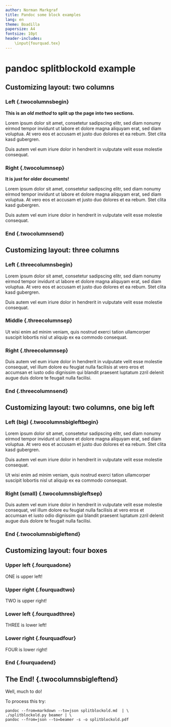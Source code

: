 ```yaml
---
author: Norman Markgraf
title: Pandoc some block examples
lang: en
theme: Boadilla
papersize: A4
fontsize: 10pt
header-includes: 
	\input{fourquad.tex}
---
```

# pandoc splitblockold example

## Customizing layout: two columns

### Left {.twocolumnsbegin}

**This is an *old method* to split up the page into two sections.**

Lorem ipsum dolor sit amet, consetetur sadipscing elitr, sed diam nonumy eirmod tempor invidunt ut labore et dolore magna aliquyam erat, sed diam voluptua. At vero eos et accusam et justo duo dolores et ea rebum. Stet clita kasd gubergren.

Duis autem vel eum iriure dolor in hendrerit in vulputate velit esse molestie consequat.

### Right {.twocolumnsep}

**It is just for older documents!**

Lorem ipsum dolor sit amet, consetetur sadipscing elitr, sed diam nonumy eirmod tempor invidunt ut labore et dolore magna aliquyam erat, sed diam voluptua. At vero eos et accusam et justo duo dolores et ea rebum. Stet clita kasd gubergren.

Duis autem vel eum iriure dolor in hendrerit in vulputate velit esse molestie consequat.

### End {.twocolumnsend}

## Customizing layout: three columns

### Left {.threecolumnsbegin}

Lorem ipsum dolor sit amet, consetetur sadipscing elitr, sed diam nonumy eirmod tempor invidunt ut labore et dolore magna aliquyam erat, sed diam voluptua. At vero eos et accusam et justo duo dolores et ea rebum. Stet clita kasd gubergren.

Duis autem vel eum iriure dolor in hendrerit in vulputate velit esse molestie consequat.

### Middle {.threecolumnsep}

Ut wisi enim ad minim veniam, quis nostrud exerci tation ullamcorper suscipit lobortis nisl ut aliquip ex ea commodo consequat. 


### Right {.threecolumnsep}

Duis autem vel eum iriure dolor in hendrerit in vulputate velit esse molestie consequat, vel illum dolore eu feugiat nulla facilisis at vero eros et accumsan et iusto odio dignissim qui blandit praesent luptatum zzril delenit augue duis dolore te feugait nulla facilisi. 

### End {.threecolumnsend}

## Customizing layout: two columns, one big left

### Left (big) {.twocolumnsbigleftbegin}

Lorem ipsum dolor sit amet, consetetur sadipscing elitr, sed diam nonumy eirmod tempor invidunt ut labore et dolore magna aliquyam erat, sed diam voluptua. At vero eos et accusam et justo duo dolores et ea rebum. Stet clita kasd gubergren.

Duis autem vel eum iriure dolor in hendrerit in vulputate velit esse molestie consequat.

Ut wisi enim ad minim veniam, quis nostrud exerci tation ullamcorper suscipit lobortis nisl ut aliquip ex ea commodo consequat. 

### Right (small) {.twocolumnsbigleftsep}

Duis autem vel eum iriure dolor in hendrerit in vulputate velit esse molestie consequat, vel illum dolore eu feugiat nulla facilisis at vero eros et accumsan et iusto odio dignissim qui blandit praesent luptatum zzril delenit augue duis dolore te feugait nulla facilisi.

### End {.twocolumnsbigleftend}

## Customizing layout: four boxes

### Upper left  {.fourquadone}
ONE is upper left!

### Upper right {.fourquadtwo}
TWO is upper right!

### Lower left  {.fourquadthree}
THREE is lower left!

### Lower right {.fourquadfour}
FOUR is lower right!

### End         {.fourquadend}

## The End! {.twocolumnsbigleftend}

Well, much to do!

To process this try:

```
pandoc --from=markdown --to=json splitblockold.md  | \
./splitblockold.py beamer | \
pandoc --from=json --to=beamer -s -o splitblockold.pdf
```